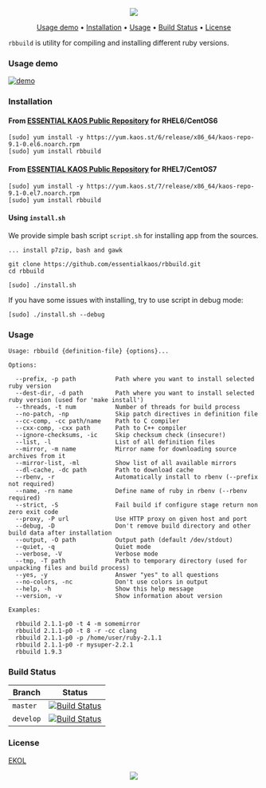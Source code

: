 <p align="center"><a href="#readme"><img src="https://gh.kaos.st/rbbuild.svg"/></a></p>

<p align="center"><a href="#usage-demo">Usage demo</a> • <a href="#installation">Installation</a> • <a href="#usage">Usage</a> • <a href="#build-status">Build Status</a> • <a href="#license">License</a></p>

`rbbuild` is utility for compiling and installing different ruby versions.

### Usage demo

[![demo](https://gh.kaos.st/rbbuild-180.gif)](#usage-demo)

### Installation

#### From [ESSENTIAL KAOS Public Repository](https://yum.kaos.st) for RHEL6/CentOS6

```
[sudo] yum install -y https://yum.kaos.st/6/release/x86_64/kaos-repo-9.1-0.el6.noarch.rpm
[sudo] yum install rbbuild
```

#### From [ESSENTIAL KAOS Public Repository](https://yum.kaos.st) for RHEL7/CentOS7

```
[sudo] yum install -y https://yum.kaos.st/7/release/x86_64/kaos-repo-9.1-0.el7.noarch.rpm
[sudo] yum install rbbuild
```

#### Using `install.sh`
We provide simple bash script `script.sh` for installing app from the sources.

```
... install p7zip, bash and gawk

git clone https://github.com/essentialkaos/rbbuild.git
cd rbbuild

[sudo] ./install.sh
```

If you have some issues with installing, try to use script in debug mode:

```
[sudo] ./install.sh --debug
```

### Usage

```
Usage: rbbuild {definition-file} {options}...

Options:

  --prefix, -p path           Path where you want to install selected ruby version
  --dest-dir, -d path         Path where you want to install selected ruby version (used for 'make install')
  --threads, -t num           Number of threads for build process
  --no-patch, -np             Skip patch directives in definition file
  --cc-comp, -cc path/name    Path to C compiler
  --cxx-comp, -cxx path       Path to C++ compiler
  --ignore-checksums, -ic     Skip checksum check (insecure!)
  --list, -l                  List of all definition files
  --mirror, -m name           Mirror name for downloading source archives from it
  --mirror-list, -ml          Show list of all available mirrors
  --dl-cache, -dc path        Path to download cache
  --rbenv, -r                 Automatically install to rbenv (--prefix not required)
  --name, -rn name            Define name of ruby in rbenv (--rbenv required)
  --strict, -S                Fail build if configure stage return non zero exit code
  --proxy, -P url             Use HTTP proxy on given host and port
  --debug, -D                 Don't remove build directory and other build data after installation
  --output, -O path           Output path (default /dev/stdout)
  --quiet, -q                 Quiet mode
  --verbose, -V               Verbose mode
  --tmp, -T path              Path to temporary directory (used for unpacking files and build process)
  --yes, -y                   Answer "yes" to all questions
  --no-colors, -nc            Don't use colors in output
  --help, -h                  Show this help message
  --version, -v               Show information about version

Examples:

  rbbuild 2.1.1-p0 -t 4 -m somemirror
  rbbuild 2.1.1-p0 -t 8 -r -cc clang
  rbbuild 2.1.1-p0 -p /home/user/ruby-2.1.1
  rbbuild 2.1.1-p0 -r mysuper-2.2.1
  rbbuild 1.9.3

```

### Build Status

| Branch | Status |
|--------|--------|
| `master` | [![Build Status](https://travis-ci.org/essentialkaos/rbbuild.svg?branch=master)](https://travis-ci.org/essentialkaos/rbbuild) |
| `develop` | [![Build Status](https://travis-ci.org/essentialkaos/rbbuild.svg?branch=develop)](https://travis-ci.org/essentialkaos/rbbuild) |

### License

[EKOL](https://essentialkaos.com/ekol)

<p align="center"><a href="https://essentialkaos.com"><img src="https://gh.kaos.st/ekgh.svg"/></a></p>
